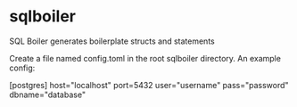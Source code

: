 # sqlboiler
SQL Boiler generates boilerplate structs and statements

Create a file named config.toml in the root sqlboiler directory. An example config:

[postgres]
  host="localhost"
  port=5432
  user="username"
  pass="password"
  dbname="database"
